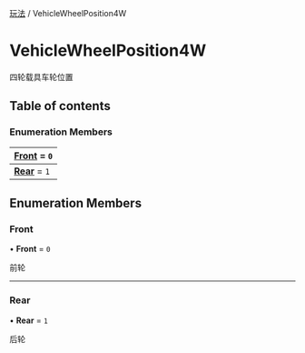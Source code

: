 [玩法](../groups/玩法.玩法.md) / VehicleWheelPosition4W

# VehicleWheelPosition4W <Badge type="tip" text="Enumeration" /> <Score text="VehicleWheelPosition4W" />

四轮载具车轮位置

## Table of contents

### Enumeration Members <Score text="Enumeration" /> 
| **[Front](mw.VehicleWheelPosition4W.md#front)** = ``0``  |
| :----- |
| **[Rear](mw.VehicleWheelPosition4W.md#rear)** = ``1`` |

## Enumeration Members

### Front <Score text="Front" /> 

• **Front** = ``0``

前轮

___

### Rear <Score text="Rear" /> 

• **Rear** = ``1``

后轮
